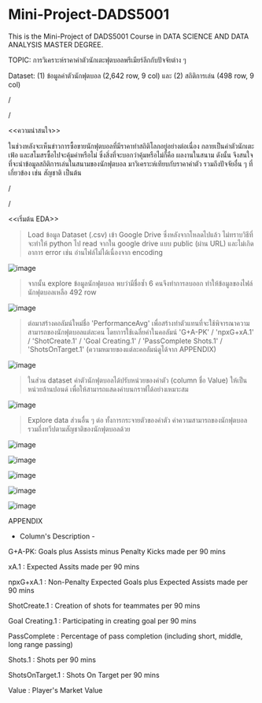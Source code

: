 # Mini-Project-DADS5001

This is the Mini-Project of DADS5001 Course in DATA SCIENCE AND DATA ANALYSIS MASTER DEGREE.

TOPIC: การวิเคราะห์ราคาค่าตัวนักเตะฟุตบอลพรีเมียร์ลีกกับปัจจัยต่าง ๆ

Dataset: (1) ข้อมูลค่าตัวนักฟุตบอล (2,642 row, 9 col) และ (2) สถิติการเล่น (498 row, 9 col)

/

/

<<ความน่าสนใจ>>

ในช่วงหลังจะเห็นข่าวการซื้อขายนักฟุตบอลที่มีราคาทำสถิติโลกอยู่อย่างต่อเนื่อง กลายเป็นค่าตัวนักเตะเฟ้อ และสโมสรซื้อไปจะคุ้มค่าหรือไม่ ซึ่งสิ่งที่จะบอกว่าคุ้มหรือไม่ก็คือ ผลงานในสนาม ดังนั้น จึงสนใจที่จะนำข้อมูลสถิติการเล่นในสนามของนักฟุตบอล มาวิเคราะห์เทียบกับราคาค่าตัว รวมถึงปัจจัยอื่น ๆ ที่เกี่ยวข้อง เช่น สัญชาติ เป็นต้น

/

/

<<เริ่มต้น EDA>>

> Load ข้อมูล Dataset (.csv) เข้า Google Drive ซึ่งหลังจากโหลดไปแล้ว ไม่ทราบวิธีที่จะทำให้ python ไป read จากใน google drive แบบ public (ผ่าน URL) และไม่เกิดอาการ error เช่น อ่านไฟล์ไม่ได้เนื่องจาก encoding

![image](https://user-images.githubusercontent.com/111193026/195956550-fa0a3a0b-6a8f-4712-8cb8-e2d5d65451c5.png)

> จากนั้น explore ข้อมูลนักฟุตบอล พบว่ามีชื่อซ้ำ 6 คนจึงทำการลบออก ทำให้ข้อมูลของไฟล์นักฟุตบอลเหลือ 492 row

![image](https://user-images.githubusercontent.com/111193026/195956621-ee460b2b-4cb7-4944-85a6-8c59cd268821.png)

> ต่อมาสร้างคอลัมน์ใหม่ชื่อ 'PerformanceAvg' เพื่อสร้างทำตัวแทนที่จะใช้พิจารณาความสามารถของนักฟุตบอลแต่ละคน โดยการใช้เฉลี่ยค่าในคอลัมน์ 'G+A-PK' / 'npxG+xA.1' / 'ShotCreate.1' / 'Goal Creating.1' / 'PassComplete Shots.1' / 'ShotsOnTarget.1' (ความหมายของแต่ละคอลัมน์ดูได้จาก APPENDIX) 

![image](https://user-images.githubusercontent.com/111193026/195956960-5873255a-7852-45b9-bc25-77045e697e1c.png)

> ในส่วน dataset ค่าตัวนักฟุตบอลได้ปรับหน่วยของค่าตัว (column ชื่อ Value) ให้เป็นหน่วยล้านปอนด์ เพื่อให้สามารถแสดงค่าบนกราฟได้อย่างเหมาะสม

![image](https://user-images.githubusercontent.com/111193026/195957108-291938db-9ce0-4d57-86f4-7bd210c65f6c.png)

> Explore data ส่วนอื่น ๆ ต่อ ทั้งการกระจายตัวของค่าตัว ค่าความสามารถของนักฟุตบอล รวมถึ่งทวีปตามสัญชาติของนักฟุตบอลด้วย

![image](https://user-images.githubusercontent.com/111193026/195957256-4f9a3ec7-0e92-4361-b38d-12378c262f3e.png)

![image](https://user-images.githubusercontent.com/111193026/195957272-0923e404-a7a9-4196-a475-bc24276f98f7.png)

![image](https://user-images.githubusercontent.com/111193026/195957291-77cf5bd7-b3ad-4a41-b5b3-e9757ba7e095.png)

![image](https://user-images.githubusercontent.com/111193026/195957306-026783e5-a707-4e5c-8dab-dc33dbee3d01.png)

![image](https://user-images.githubusercontent.com/111193026/195957487-2aa2575b-f5b9-4dbb-b69e-e1ddb139e917.png)











APPENDIX

- Column's Description -

G+A-PK: Goals plus Assists minus Penalty Kicks made per 90 mins

xA.1 : Expected Assits made per 90 mins

npxG+xA.1 : Non-Penalty Expected Goals plus Expected Assists made per 90 mins

ShotCreate.1 : Creation of shots for teammates per 90 mins

Goal Creating.1 : Participating in creating goal per 90 mins

PassComplete : Percentage of pass completion (including short, middle, long range passing)

Shots.1	: Shots per 90 mins

ShotsOnTarget.1 : Shots On Target per 90 mins

Value : Player's Market Value
